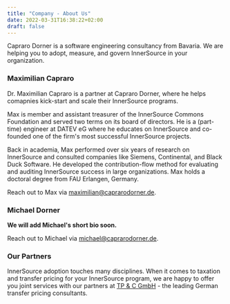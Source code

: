 ```yaml
---
title: "Company - About Us"
date: 2022-03-31T16:38:22+02:00
draft: false
---
```


Capraro Dorner is a software engineering consultancy from Bavaria. We are helping you to adopt, measure, and govern InnerSource in your organization.


### Maximilian Capraro

Dr. Maximilian Capraro is a partner at Capraro Dorner, where he helps comapnies kick-start and scale their InnerSource programs. 

Max is member and assistant treasurer of the InnerSource Commons Foundation and served two terms on its board of directors. He is a (part-time) engineer at DATEV eG where he educates on InnerSource and co-founded one of the firm's most successful InnerSource projects. 

Back in academia, Max performed over six years of research on InnerSource and consulted companies like Siemens, Continental, and Black Duck Software. He developed the contribution-flow method for evaluating and auditing InnerSource success in large organizations. Max holds a doctoral degree from FAU Erlangen, Germany.

Reach out to Max via <a href="mailto:maximilian@caprarodorner.de">maximilian@caprarodorner.de</a>.


### Michael Dorner

**We will add Michael's short bio soon.**

Reach out to Michael via <a href="mailto:michael@caprarodorner.de">michael@caprarodorner.de</a>.


### Our Partners

InnerSource adoption touches many disciplines. When it comes to taxation and transfer pricing for your InnerSource program, we are happy to offer you joint services with our partners at <a href="http://www.tp-and-c.com/" target="_blank">TP & C GmbH</a> - the leading German transfer pricing consultants.